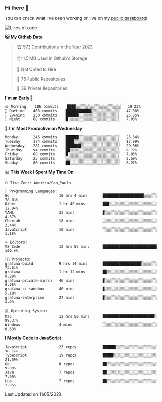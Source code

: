 ### Hi there 👋

<!--
**guicaulada/guicaulada** is a ✨ _special_ ✨ repository because its `README.md` (this file) appears on your GitHub profile.

Here are some ideas to get you started:

- 🔭 I’m currently working on ...
- 🌱 I’m currently learning ...
- 👯 I’m looking to collaborate on ...
- 🤔 I’m looking for help with ...
- 💬 Ask me about ...
- 📫 How to reach me: ...
- 😄 Pronouns: ...
- ⚡ Fun fact: ...
-->

You can check what I've been working on live on my [public dashboard](https://guicaulada.grafana.net/public-dashboards/7b7f644500ec4e6cb5d7a4e7b5ed0dab)!

<!--START_SECTION:waka-->
![Lines of code](https://img.shields.io/badge/From%20Hello%20World%20I%27ve%20Written-11.0%20million%20lines%20of%20code-blue)

**🐱 My Github Data** 

> 🏆 572 Contributions in the Year 2023
 > 
> 📦 1.5 MB Used in Github's Storage 
 > 
> 🚫 Not Opted to Hire
 > 
> 📜 75 Public Repositories 
 > 
> 🔑 39 Private Repositories  
 > 
**I'm an Early 🐤** 

```text
🌞 Morning    186 commits    ████░░░░░░░░░░░░░░░░░░░░░   19.23% 
🌆 Daytime    463 commits    ████████████░░░░░░░░░░░░░   47.88% 
🌃 Evening    250 commits    ██████░░░░░░░░░░░░░░░░░░░   25.85% 
🌙 Night      68 commits     █░░░░░░░░░░░░░░░░░░░░░░░░   7.03%

```
📅 **I'm Most Productive on Wednesday** 

```text
Monday       245 commits    ██████░░░░░░░░░░░░░░░░░░░   25.34% 
Tuesday      174 commits    ████░░░░░░░░░░░░░░░░░░░░░   17.99% 
Wednesday    281 commits    ███████░░░░░░░░░░░░░░░░░░   29.06% 
Thursday     94 commits     ██░░░░░░░░░░░░░░░░░░░░░░░   9.72% 
Friday       68 commits     █░░░░░░░░░░░░░░░░░░░░░░░░   7.03% 
Saturday     25 commits     ░░░░░░░░░░░░░░░░░░░░░░░░░   2.59% 
Sunday       80 commits     ██░░░░░░░░░░░░░░░░░░░░░░░   8.27%

```


📊 **This Week I Spent My Time On** 

```text
⌚︎ Time Zone: America/Sao_Paulo

💬 Programming Languages: 
Go                       10 hrs 4 mins       ███████████████████░░░░░░   78.03% 
Other                    1 hr 40 mins        ███░░░░░░░░░░░░░░░░░░░░░░   12.94% 
YAML                     33 mins             █░░░░░░░░░░░░░░░░░░░░░░░░   4.37% 
Cheetah                  18 mins             ░░░░░░░░░░░░░░░░░░░░░░░░░   2.44% 
JavaScript               10 mins             ░░░░░░░░░░░░░░░░░░░░░░░░░   1.35%

🔥 Editors: 
VS Code                  12 hrs 55 mins      █████████████████████████   100.0%

🐱‍💻 Projects: 
grafana-build            9 hrs 24 mins       ██████████████████░░░░░░░   72.81% 
grafana                  1 hr 12 mins        ██░░░░░░░░░░░░░░░░░░░░░░░   9.29% 
grafana-private-mirror   46 mins             █░░░░░░░░░░░░░░░░░░░░░░░░   6.05% 
grafana-ci-sandbox       40 mins             █░░░░░░░░░░░░░░░░░░░░░░░░   5.18% 
grafana-enterprise       27 mins             █░░░░░░░░░░░░░░░░░░░░░░░░   3.6%

💻 Operating System: 
Mac                      12 hrs 50 mins      ████████████████████████░   99.37% 
Windows                  4 mins              ░░░░░░░░░░░░░░░░░░░░░░░░░   0.63%

```

**I Mostly Code in JavaScript** 

```text
JavaScript               23 repos            ██████░░░░░░░░░░░░░░░░░░░   26.14% 
TypeScript               19 repos            █████░░░░░░░░░░░░░░░░░░░░   21.59% 
Go                       8 repos             ██░░░░░░░░░░░░░░░░░░░░░░░   9.09% 
Java                     7 repos             ██░░░░░░░░░░░░░░░░░░░░░░░   7.95% 
Lua                      7 repos             ██░░░░░░░░░░░░░░░░░░░░░░░   7.95%

```



 Last Updated on 11/05/2023
<!--END_SECTION:waka-->
